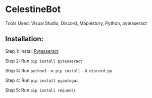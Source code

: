 # CelestineBot
Tools Used: Visual Studio, Discord, Maplestory, Python, pytesseract
## Installation:
Step 1: Install [Pytesseract](https://github.com/UB-Mannheim/tesseract/wiki) 

Step 2: Run `pip install pytesseract`

Step 3: Run `python3 -m pip install -U discord.py`

Step 4: Run `pip install pyautogui`

Step 5: Run `pip install requests`

